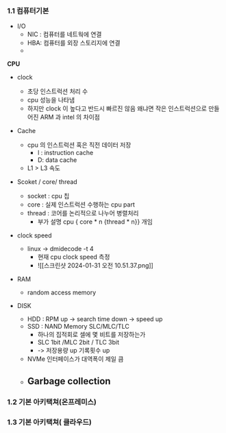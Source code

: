 ### 1.1 컴퓨터기본

- I/O 
	- NIC : 컴퓨터를 네트웍에 연결
	- HBA: 컴퓨터를 외장 스토리지에 연결
	- 
**CPU**
- clock
	- 초당 인스트럭션 처리 수
	- cpu 성능을 나타냄
	- 하지만 clock 이 높다고 반드시 빠르진 않음 왜냐면 작은 인스트럭션으로 만들어진 ARM 과 intel 의 차이점
- Cache
	- cpu 의 인스트럭션 혹은 직전 데이터 저장
		- l : instruction cache
		- D: data cache
	- L1 > L3 속도
- Scoket / core/ thread
	- socket : cpu 칩
	- core : 실제 인스트럭션 수행하는 cpu part
	- thread : 코어를 논리적으로 나누어 병렬처리 
		- 부가 설명 cpu { core * n {thread * n}} 개임
- clock speed
	- linux -> dmidecode -t 4
		- 현재 cpu clock speed 측정
		- ![[스크린샷 2024-01-31 오전 10.51.37.png]]

- RAM 
	- random access memory
- DISK
	- HDD : RPM up -> search time down -> speed up
	- SSD : NAND Memory SLC/MLC/TLC
		- 하나의 집적회로 셀에 몇 비트를 저장하는가 
		- SLC 1bit /MLC 2bit / TLC 3bit
		-  -> 저장용량 up 기록횟수 up
	- NVMe 인터페이스가 대역폭이 제일 큼
	- Garbage collection
		- 
### 1.2 기본 아키택쳐(온프레미스)



### 1.3 기본 아키택쳐( 클라우드)